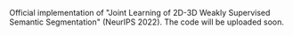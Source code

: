 Official implementation of "Joint Learning of 2D-3D Weakly Supervised Semantic Segmentation" (NeurIPS 2022).
The code will be uploaded soon.
